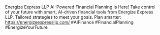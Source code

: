 Energize Express LLP
 AI-Powered Financial Planning is Here!
Take control of your future with smart, AI-driven financial tools from Energize Express
LLP. Tailored strategies to meet your goals.
 Plan smarter: https://energizeexpressllp.com/
#AIFinance #FinancialPlanning #EnergizeYourFuture
